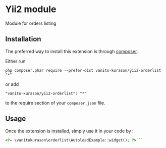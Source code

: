 Yii2 module
===========
Module for orders listing

Installation
------------

The preferred way to install this extension is through [composer](http://getcomposer.org/download/).

Either run

```
php composer.phar require --prefer-dist vanito-kurason/yii2-orderlist "*"
```

or add

```
"vanito-kurason/yii2-orderlist": "*"
```

to the require section of your `composer.json` file.


Usage
-----

Once the extension is installed, simply use it in your code by  :

```php
<?= \vanitokurason\orderlist\AutoloadExample::widget(); ?>```